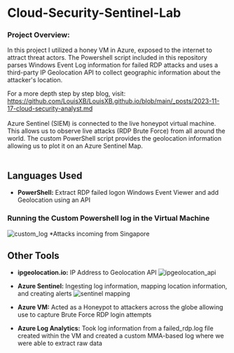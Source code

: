 # Cloud-Security-Sentinel-Lab

### Project Overview:
In this project I utilized a honey VM in Azure, exposed to the internet to attract threat actors. The Powershell script included in this repository parses Windows Event Log information for failed RDP attacks and uses a third-party IP Geolocation API to collect geographic information about the attacker's location.

For a more depth step by step blog, visit: https://github.com/LouisXB/LouisXB.github.io/blob/main/_posts/2023-11-17-cloud-security-analyst.md
</b>
<br />
<br />
Azure Sentinel (SIEM) is connected to the live honeypot virtual machine. This allows us to observe live attacks (RDP Brute Force) from all around the world. The custom PowerShell script provides the geolocation information allowing us to plot it on an Azure Sentinel Map.
</b>
<br />
<br />
<h2>Languages Used</h2>

- <b>PowerShell:</b> Extract RDP failed logon Windows Event Viewer and add Geolocation using an API

### Running the Custom Powershell log in the Virtual Machine
![custom_log](https://github.com/LouisXB/Cloud-Security-Sentinel-Lab/assets/115196076/404879d9-f678-4b26-96bf-dd2bf486bdc0)
*Attacks incoming from Singapore


<h2>Other Tools</h2>

- <b>ipgeolocation.io:</b> IP Address to Geolocation API
![ipgeolocation_api](https://github.com/LouisXB/Cloud-Security-Sentinel-Lab/assets/115196076/3d2773a8-1d3e-48d1-b11f-4adf0081b15e)

- <b>Azure Sentinel:</b> Ingesting log information, mapping location information, and creating alerts
![sentinel mapping](https://github.com/LouisXB/Cloud-Security-Sentinel-Lab/assets/115196076/3729b777-0196-43fc-97ab-337c896488d0)

- <b>Azure VM:</b> Acted as a Honeypot to attackers across the globe allowing use to capture Brute Force RDP login attempts
- <b>Azure Log Analytics:</b> Took log information from a failed_rdp.log file created within the VM and created a custom MMA-based log where we were able to extract raw data 



